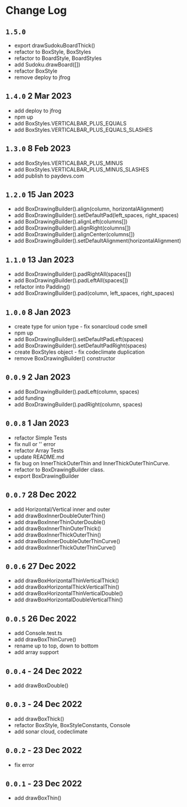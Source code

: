 # Change Log

## `1.5.0`

- export drawSudokuBoardThick()
- refactor to BoxStyle, BoxStyles
- refactor to BoardStyle, BoardStyles
- add Sudoku.drawBoard([])
- refactor BoxStyle
- remove deploy to jfrog

## `1.4.0` 2 Mar 2023

- add deploy to jfrog
- npm up
- add BoxStyles.VERTICALBAR_PLUS_EQUALS
- add BoxStyles.VERTICALBAR_PLUS_EQUALS_SLASHES

## `1.3.0` 8 Feb 2023

- add BoxStyles.VERTICALBAR_PLUS_MINUS
- add BoxStyles.VERTICALBAR_PLUS_MINUS_SLASHES
- add publish to paydevs.com

## `1.2.0` 15 Jan 2023

- add BoxDrawingBuilder().align(column, horizontalAlignment)
- add BoxDrawingBuilder().setDefaultPad(left_spaces, right_spaces)
- add BoxDrawingBuilder().alignLeft(columns[])
- add BoxDrawingBuilder().alignRight(columns[])
- add BoxDrawingBuilder().alignCenter(columns[])
- add BoxDrawingBuilder().setDefaultAlignment(horizontalAlignment)

## `1.1.0` 13 Jan 2023

- add BoxDrawingBuilder().padRightAll(spaces[])
- add BoxDrawingBuilder().padLeftAll(spaces[])
- refactor into Padding()
- add BoxDrawingBuilder().pad(column, left_spaces, right_spaces)

## `1.0.0` 8 Jan 2023

- create type for union type - fix sonarcloud code smell
- npm up
- add BoxDrawingBuilder().setDefaultPadLeft(spaces)
- add BoxDrawingBuilder().setDefaultPadRight(spaces)
- create BoxStyles object - fix codeclimate duplication
- remove BoxDrawingBuilder() constructor

## `0.0.9` 2 Jan 2023

- add BoxDrawingBuilder().padLeft(column, spaces)
- add funding
- add BoxDrawingBuilder().padRight(column, spaces)

## `0.0.8` 1 Jan 2023

- refactor Simple Tests
- fix null or '' error
- refactor Array Tests
- update README.md
- fix bug on InnerThickOuterThin and InnerThickOuterThinCurve.
- refactor to BoxDrawingBuilder class.
- export BoxDrawingBuilder

## `0.0.7` 28 Dec 2022

- add Horizontal/Vertical inner and outer
- add drawBoxInnerDoubleOuterThin()
- add drawBoxInnerThinOuterDouble()
- add drawBoxInnerThinOuterThick()
- add drawBoxInnerThickOuterThin()
- add drawBoxInnerDoubleOuterThinCurve()
- add drawBoxInnerThickOuterThinCurve()

## `0.0.6` 27 Dec 2022

- add drawBoxHorizontalThinVerticalThick()
- add drawBoxHorizontalThickVerticalThin()
- add drawBoxHorizontalThinVerticalDouble()
- add drawBoxHorizontalDoubleVerticalThin()

## `0.0.5` 26 Dec 2022

- add Console.test.ts
- add drawBoxThinCurve()
- rename up to top, down to bottom
- add array support

## `0.0.4` - 24 Dec 2022

- add drawBoxDouble()

## `0.0.3` - 24 Dec 2022

- add drawBoxThick()
- refactor BoxStyle, BoxStyleConstants, Console
- add sonar cloud, codeclimate

## `0.0.2` - 23 Dec 2022

- fix error

## `0.0.1` - 23 Dec 2022

- add drawBoxThin()
